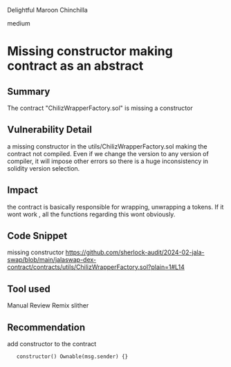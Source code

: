 Delightful Maroon Chinchilla

medium

# Missing constructor making contract as an abstract

## Summary
The contract "ChilizWrapperFactory.sol" is missing a constructor


## Vulnerability Detail
a missing constructor in the utils/ChilizWrapperFactory.sol making the contract not compiled. Even if we change the version to any version of compiler, it will impose other errors so there is a huge inconsistency in solidity version selection. 

## Impact
the contract is basically responsible for wrapping, unwrapping a tokens. If it wont work , all the functions regarding this wont obviously.

## Code Snippet
missing constructor
https://github.com/sherlock-audit/2024-02-jala-swap/blob/main/jalaswap-dex-contract/contracts/utils/ChilizWrapperFactory.sol?plain=1#L14
## Tool used

Manual Review
Remix
slither

## Recommendation
add constructor to the contract
```solidity
   constructor() Ownable(msg.sender) {}
```